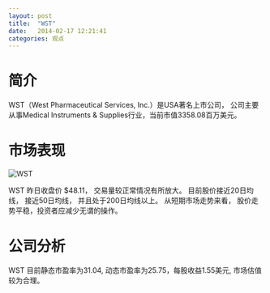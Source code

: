 ```yaml
---
layout: post
title:  "WST"
date:   2014-02-17 12:21:41
categories: 观点
---
```


# 简介
WST（West Pharmaceutical Services, Inc.）是USA著名上市公司，
公司主要从事Medical Instruments & Supplies行业，当前市值3358.08百万美元。

# 市场表现

![WST](http://finviz.com/chart.ashx?t=WST&ty=c&ta=1&p=d&s=l)

WST 昨日收盘价 $48.11，
交易量较正常情况有所放大。
目前股价接近20日均线，
接近50日均线，
并且处于200日均线以上。
从短期市场走势来看，
股价走势平稳，投资者应减少无谓的操作。

# 公司分析
WST 目前静态市盈率为31.04, 动态市盈率为25.75，每股收益1.55美元,
市场估值较为合理。
